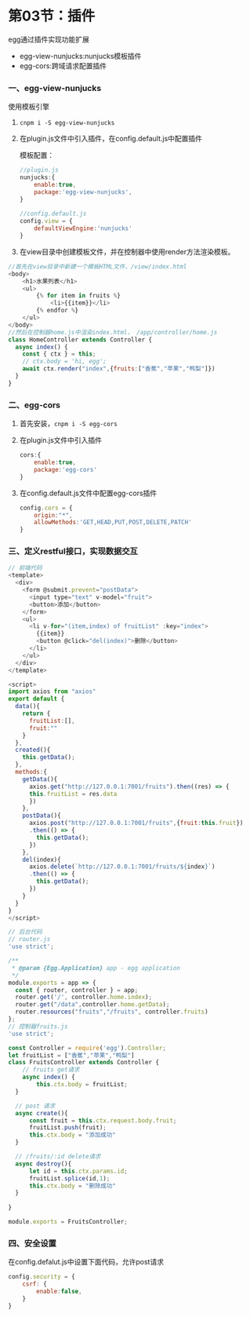 # 第03节：插件

egg通过插件实现功能扩展

* egg-view-nunjucks:nunjucks模板插件
* egg-cors:跨域请求配置插件

### 一、egg-view-nunjucks

使用模板引擎

1. `cnpm i -S egg-view-nunjucks`

2. 在plugin.js文件中引入插件，在config.default.js中配置插件

   模板配置：

   ```js
   //plugin.js
   nunjucks:{
       enable:true,
       package:'egg-view-nunjucks',
   }
       
   //config.default.js
   config.view = {
       defaultViewEngine:'nunjucks'
   }
   ```

   

3. 在view目录中创建模板文件，并在控制器中使用render方法渲染模板。

```js
//首先在view目录中新建一个模板HTML文件，/view/index.html
<body>
    <h1>水果列表</h1>
    <ul>
        {% for item in fruits %}
            <li>{{item}}</li>
        {% endfor %}
    </ul>
</body>
//然后在控制器home.js中渲染index.html， /app/controller/home.js
class HomeController extends Controller {
  async index() {
    const { ctx } = this;
    // ctx.body = 'hi, egg';
    await ctx.render("index",{fruits:["香蕉","苹果","鸭梨"]})
  }
}   
```

### 二、egg-cors

1. 首先安装，`cnpm i -S egg-cors`

2. 在plugin.js文件中引入插件

   ```js
   cors:{
       enable:true,
       package:'egg-cors'
   }
   ```

3. 在config.default.js文件中配置egg-cors插件

   ```js
   config.cors = {
       origin:"*",
       allowMethods:'GET,HEAD,PUT,POST,DELETE,PATCH'
   }
   ```

### 三、定义restful接口，实现数据交互

```js
// 前端代码
<template>
  <div>
    <form @submit.prevent="postData">
      <input type="text" v-model="fruit">
      <button>添加</button>
    </form>
    <ul>
      <li v-for="(item,index) of fruitList" :key="index">
        {{item}}
        <button @click="del(index)">删除</button>
      </li>
    </ul>
  </div>
</template>

<script>
import axios from "axios"
export default {
  data(){
    return {
      fruitList:[],
      fruit:""
    }
  },
  created(){
    this.getData();
  },
  methods:{
    getData(){
      axios.get("http://127.0.0.1:7001/fruits").then((res) => {
      this.fruitList = res.data 
      })
    },
    postData(){
      axios.post("http://127.0.0.1:7001/fruits",{fruit:this.fruit})
      .then(() => {
        this.getData();
      })
    },
    del(index){
      axios.delete(`http://127.0.0.1:7001/fruits/${index}`)
      .then(() => {
        this.getData();
      })
    }
  }
}
</script>

// 后台代码
// router.js
'use strict';

/**
 * @param {Egg.Application} app - egg application
 */
module.exports = app => {
  const { router, controller } = app;
  router.get('/', controller.home.index);
  router.get("/data",controller.home.getData);
  router.resources("fruits","/fruits", controller.fruits)
};
// 控制器fruits.js
'use strict';

const Controller = require('egg').Controller;
let fruitList = ["香蕉","苹果","鸭梨"]
class FruitsController extends Controller {
    // fruits get请求
    async index() {
        this.ctx.body = fruitList;
  }

  // post 请求
  async create(){
      const fruit = this.ctx.request.body.fruit;
      fruitList.push(fruit);
      this.ctx.body = "添加成功"
  }

  // /fruits/:id delete请求
  async destroy(){
      let id = this.ctx.params.id;
      fruitList.splice(id,1);
      this.ctx.body = "删除成功"
  }
 
}

module.exports = FruitsController;
```

### 四、安全设置

在config.defalut.js中设置下面代码，允许post请求

```js
config.security = {
    csrf: {
        enable:false,
    }
}
```




